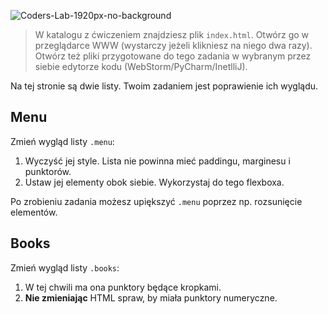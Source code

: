 ![Coders-Lab-1920px-no-background](https://user-images.githubusercontent.com/30623667/104709387-2b7ac180-571f-11eb-9b94-517aa6d501c9.png)



> W katalogu z ćwiczeniem znajdziesz plik `index.html`. Otwórz go w przeglądarce WWW (wystarczy jeżeli klikniesz na niego dwa razy).  
> Otwórz też pliki przygotowane do tego zadania w wybranym przez siebie edytorze kodu (WebStorm/PyCharm/InetlliJ).

Na tej stronie są dwie listy. Twoim zadaniem jest poprawienie ich wyglądu.


## Menu

Zmień wygląd listy `.menu`:

1. Wyczyść jej style. Lista nie powinna mieć paddingu, marginesu i punktorów.
1. Ustaw jej elementy obok siebie. Wykorzystaj do tego flexboxa.

Po zrobieniu zadania możesz upiększyć `.menu` poprzez np. rozsunięcie elementów.


## Books

Zmień wygląd listy `.books`: 

1. W tej chwili ma ona punktory będące kropkami.  
1. **Nie zmieniając** HTML spraw, by miała punktory numeryczne.
